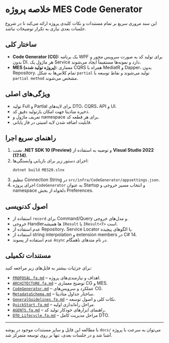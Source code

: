# خلاصه پروژه MES Code Generator

این سند مروری سریع بر تمام مستندات و نکات کلیدی پروژه ارائه می‌کند تا در شروع جلسات بعدی نیازی به تکرار توضیحات نباشد.

## ساختار کلی
- **Code Generator (CG):** یک برنامه WPF برای تولید کد به صورت سرویس محور و بدون DI. هر ماژول یک Service دارد و نمونه‌ها مستقیماً ایجاد می‌شوند.
- **MES (پروژه تولید شده):** معماری CQRS همراه با MediatR و Dapper، بدون Repository. تمام کلاس‌ها به شکل `partial` تولید می‌شوند و نقاط توسعه با `partial method` مشخص می‌شوند.

## ویژگی‌های اصلی
- تولید Full و Partial برای لایه‌های DTO، CQRS، API و UI.
- ذخیره متادیتا جهت امکان بازتولید دقیق کد.
- تعریف ماژول و namespace برای هر قطعه کد.
- قابلیت اضافه شدن لایه امنیتی در فاز پایانی.

## راهنمای سریع اجرا
1. نصب **.NET SDK 10 (Preview)** و توصیه به استفاده از **Visual Studio 2022 (17.14)**.
2. اجرای دستور زیر برای بازیابی وابستگی‌ها:
   ```bash
   dotnet build MES20.slnx
   ```
3. تنظیم Connection String در `src/infra/CodeGenerator/appsettings.json`.
4. اجرای پروژه `CodeGenerator` به عنوان Startup و انتخاب مسیر خروجی و namespace دلخواه از بخش Preferences.

## اصول کدنویسی
- استفاده از `record` برای Command/Query و مدل‌های خروجی.
- خروجی Handler‌ها همیشه `IResult` یا `IResult<T>` است.
- عدم استفاده از Repository، Service Locator یا الگوهای پیچیده.
- استفاده از string interpolation و extension members در C# 14.
- عدم استفاده از پسوند `Async` در نام متدهای ناهمگام.

## مستندات تکمیلی
برای جزئیات بیشتر به فایل‌های زیر مراجعه کنید:
- [`PROPOSAL.fa.md`](./PROPOSAL.fa.md) – اهداف و نیازمندی‌های پروژه.
- [`ARCHITECTURE.fa.md`](./ARCHITECTURE.fa.md) – توضیح معماری CG و MES.
- [`CodeGenerator.md`](./CodeGenerator.md) – عملکرد و سرویس‌های CG.
- [`MetadataSchema.md`](./MetadataSchema.md) – ساختار جداول متادیتا.
- [`GeneralGuidelines.fa.md`](./GeneralGuidelines.fa.md) – نکات کلی و اصول توسعه.
- [`QuickStart.fa.md`](./QuickStart.fa.md) – مراحل راه‌اندازی اولیه.
- [`AGENTS.fa.md`](./AGENTS.fa.md) – راهنمای ابزارهای خودکار تولید کد.
- [`DTO_Lifecycle.fa.md`](./DTO_Lifecycle.fa.md) – مراحل مدیریت کامل DTO.

---

با مطالعه این فایل و سایر مستندات موجود در پوشه `docs/` می‌توان به سرعت با پروژه آشنا شد و در جلسات بعدی، تنها بر روی توسعه متمرکز شد.
